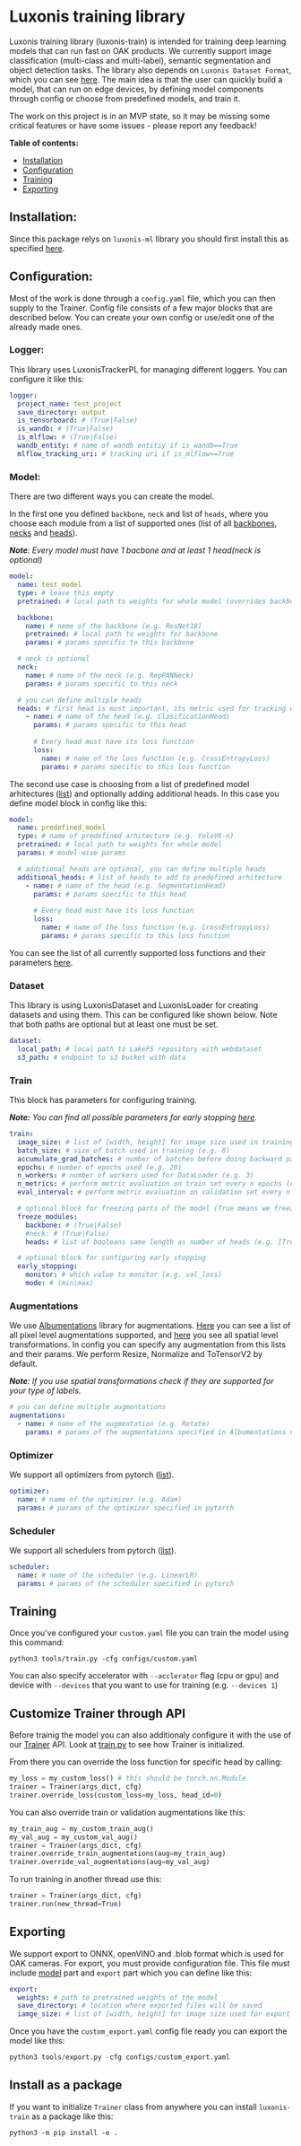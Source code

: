 # Luxonis training library
Luxonis training library (luxonis-train) is intended for training deep learning models that can run fast on OAK products. We currently support image classification (multi-class and multi-label), semantic segmentation and object detection tasks. The library also depends on `Luxonis Dataset Format`, which you can see [here](https://github.com/luxonis/luxonis-ml). The main idea is that the user can quickly build a model, that can run on edge devices, by defining model components through config or choose from predefined models, and train it.

The work on this project is in an MVP state, so it may be missing some critical features or have some issues - please report any feedback!

**Table of contents:**
- [Installation](#installation)
- [Configuration](#configuration)
- [Training](#training)
- [Exporting](#exporting)


## Installation:
Since this package relys on `luxonis-ml` library you should first install this as specified [here](https://github.com/luxonis/luxonis-ml/tree/main#installation-and-setup).

## Configuration:
Most of the work is done through a `config.yaml` file, which you can then supply to the Trainer. Config file consists of a few major blocks that are described below. You can create your own config or use/edit one of the already made ones.

### Logger:
This library uses LuxonisTrackerPL for managing different loggers. You can configure it like this: 
```yaml
logger:
  project_name: test_project
  save_directory: output
  is_tensorboard: # (True|False)
  is_wandb: # (True|False)
  is_mlflow: # (True|False)
  wandb_entity: # name of wandb entitiy if is_wandb==True
  mlflow_tracking_uri: # tracking uri if is_mlflow==True
```
### Model:
There are two different ways you can create the model. 

In the first one you defined `backbone`, `neck` and list of `heads`, where you choose each module from a list of supported ones (list of all [backbones](./luxonis_train/models/backbones/README.md), [necks](./luxonis_train/models/necks/README.md) and [heads](./luxonis_train/models/heads/README.md)).

***Note**: Every model must have 1 bacbone and at least 1 head(neck is optional)*

```yaml
model:
  name: test_model
  type: # leave this empty
  pretrained: # local path to weights for whole model (overrides backbone weights)

  backbone:
    name: # neme of the backbone (e.g. ResNet18)
    pretrained: # local path to weights for backbone
    params: # params specific to this backbone

  # neck is optional
  neck: 
    name: # name of the neck (e.g. RepPANNeck)
    params: # params specific to this neck

  # you can define multiple heads
  heads: # first head is most important, its metric used for tracking whole model performance
    - name: # name of the head (e.g. ClasificationHead)
      params: # params specific to this head
      
      # Every head must have its loss function
      loss: 
        name: # name of the loss function (e.g. CrossEntropyLoss)
        params: # params specific to this loss function
```

The second use case is choosing from a list of predefined model arhitectures ([list](./luxonis_train/models/README.md)) and optionally adding additional heads. In this case you define model block in config like this:

```yaml
model:
  name: predefined_model
  type: # name of predefined arhitecture (e.g. YoloV6-n)
  pretrained: # local path to weights for whole model
  params: # model-wise params

  # additional heads are optional, you can define multiple heads
  additional_heads: # list of heads to add to predefined arhitecture
    - name: # name of the head (e.g. SegmentationHead)
      params: # params specific to this head
      
      # Every head must have its loss function
      loss: 
        name: # name of the loss function (e.g. CrossEntropyLoss)
        params: # params specific to this loss function
```

You can see the list of all currently supported loss functions and their parameters [here](./luxonis_train/utils/losses/README.md).

### Dataset
This library is using LuxonisDataset and LuxonisLoader for creating datasets and using them. This can be configured like shown below. Note that both paths are optional but at least one must be set.

```yaml
dataset:
  local_path: # local path to LakeFS repository with webdataset
  s3_path: # endpoint to s3 bucket with data

```

### Train
This block has parameters for configuring training.

***Note:** You can find all possible parameters for early stopping [here](https://pytorch-lightning.readthedocs.io/en/stable/api/pytorch_lightning.callbacks.EarlyStopping.html#pytorch_lightning.callbacks.EarlyStopping).*
```yaml
train:
  image_size: # list of [width, height] for image size used in training (default: [256, 256])
  batch_size: # size of batch used in training (e.g. 8)
  accumulate_grad_batches: # number of batches before doing backward pass (e.g. 2)
  epochs: # number of epochs used (e.g. 20)
  n_workers: # number of workers used for DataLoader (e.g. 3)
  n_metrics: # perform metric evaluation on train set every n epochs (e.g. 5)
  eval_interval: # perform metric evaluation on validation set every n epochs (e.g. 5)  

  # optional block for freezing parts of the model (True means we freeze weights)
  freeze_modules:
    backbone: # (True|False)
    #neck: # (True|False)
    heads: # list of booleans same length as number of heads (e.g. [True, False] for model with 2 heads)

  # optional block for configuring early stopping
  early_stopping:
    monitor: # which value to monitor (e.g. val_loss)
    mode: # (min|max)
```

### Augmentations
We use [Albumentations](https://albumentations.ai/docs/) library for augmentations. [Here](https://albumentations.ai/docs/api_reference/full_reference/#pixel-level-transforms) you can see a list of all pixel level augmentations supported, and [here](https://albumentations.ai/docs/api_reference/full_reference/#spatial-level-transforms) you see all spatial level transformations. In config you can specify any augmentation from this lists and their params. We perform Resize, Normalize and ToTensorV2 by default.

***Note**: If you use spatial transformations check if they are supported for your type of labels.*

```yaml
# you can define multiple augmentations
augmentations:
  - name: # name of the augmentation (e.g. Rotate)
    params: # params of the augmentations specified in Albumentations docs
```

### Optimizer
We support all optimizers from pytorch ([list](https://pytorch.org/docs/stable/optim.html#algorithms)).
```yaml
optimizer:
  name: # name of the optimizer (e.g. Adam)
  params: # params of the optimizer specified in pytorch
```

### Scheduler
We support all schedulers from pytorch ([list](https://pytorch.org/docs/stable/optim.html#how-to-adjust-learning-rate)).
```yaml
scheduler:
  name: # name of the scheduler (e.g. LinearLR)
  params: # params of the scheduler specified in pytorch
```

## Training
Once you've configured your `custom.yaml` file you can train the model using this command:
```
python3 tools/train.py -cfg configs/custom.yaml
```
You can also specify accelerator with `--acclerator` flag (cpu or gpu) and device with `--devices` that you want to use for training (e.g. `--devices 1`)

## Customize Trainer through API
Before trainig the model you can also additionaly configure it with the use of our [Trainer](./luxonis_train/core/trainer.py) API. Look at [train.py](./tools/train.py) to see how Trainer is initialized. 

From there you can override the loss function for specific head by calling: 
```python
my_loss = my_custom_loss() # this should be torch.nn.Module
trainer = Trainer(args_dict, cfg)
trainer.override_loss(custom_loss=my_loss, head_id=0)
```
You can also override train or validation augmentations like this:
```python
my_train_aug = my_custom_train_aug()
my_val_aug = my_custom_val_aug()
trainer = Trainer(args_dict, cfg)
trainer.override_train_augmentations(aug=my_train_aug)
trainer.override_val_augmentations(aug=my_val_aug)
```
To run training in another thread use this:
```python
trainer = Trainer(args_dict, cfg)
trainer.run(new_thread=True)
```

## Exporting
We support export to ONNX, openVINO and .blob format which is used for OAK cameras. For export, you must provide configuration file. This file must include [model](#model) part and `export` part which you can define like this:
```yaml
export:
  weights: # path to pretrained weights of the model
  save_directory: # location where exported files will be saved
  iamge_size: # list of [width, height] for image size used for export (default: [256, 256])
```
Once you have the `custom_export.yaml` config file ready you can export the model like this:
```python
python3 tools/export.py -cfg configs/custom_export.yaml 
```

## Install as a package
If you want to initialize `Trainer` class from anywhere you can install `luxonis-train` as a package like this: 
```
python3 -m pip install -e .
```